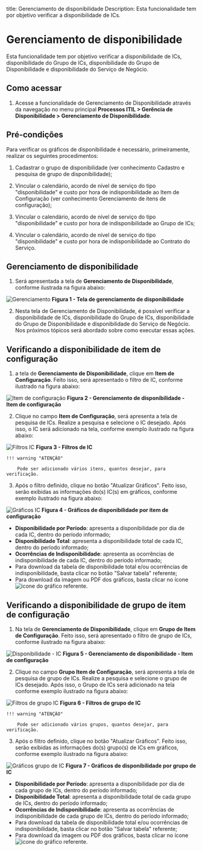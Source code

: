 title: Gerenciamento de disponibilidade
Description: Esta funcionalidade tem por objetivo verificar a disponibilidade de ICs.
# Gerenciamento de disponibilidade

Esta funcionalidade tem por objetivo verificar a disponibilidade de ICs, 
disponibilidade do Grupo de ICs, disponibilidade do Grupo de Disponibilidade 
e disponibilidade do Serviço de Negócio.

Como acessar
--------------

1. Acesse a funcionalidade de Gerenciamento de Disponibilidade através 
da navegação no menu principal **Processos ITIL > Gerência de
Disponibilidade > Gerenciamento de Disponibilidade**.

Pré-condições
---------------

Para verificar os gráficos de disponibilidade é necessário, primeiramente,
realizar os seguintes procedimentos:

1. Cadastrar o grupo de disponibilidade (ver conhecimento 
Cadastro e pesquisa de grupo de disponibilidade);

2. Vincular o calendário, acordo de nível de serviço do tipo "disponibilidade" 
e custo por hora de indisponibilidade ao Item de Configuração
(ver conhecimento Gerenciamento de itens de configuração);

3. Vincular o calendário, acordo de nível de serviço do tipo "disponibilidade" 
e custo por hora de indisponibilidade ao Grupo de ICs;

4. Vincular o calendário, acordo de nível de serviço do tipo "disponibilidade" e 
custo por hora de indisponibilidade ao Contrato do Serviço.

Gerenciamento de disponibilidade
-----------------------------------

1. Será apresentada a tela de **Gerenciamento de Disponibilidade**, 
conforme ilustrada na figura abaixo:

![Gerenciamento](images/ger-disp.img1.png)
**Figura 1 - Tela de gerenciamento 
de disponibilidade**

2. Nesta tela de Gerenciamento de Disponibilidade, é possível verificar a 
disponibilidade de ICs, disponibilidade do Grupo de ICs, disponibilidade do
Grupo de Disponibilidade e disponibilidade do Serviço de Negócio. 
Nos próximos tópicos será abordado sobre como executar essas ações.

Verificando a disponibilidade de item de configuração
-------------------------------------------------------

1. a tela de **Gerenciamento de Disponibilidade**, clique em **Item de Configuração**. 
Feito isso, será apresentado o filtro de IC, conforme ilustrado na figura abaixo:

![Item de configuração](images/ger-disp.img2.png)
**Figura 2 - Gerenciamento de disponibilidade - Item de configuração**

2. Clique no campo **Item de Configuração**, será apresenta a tela de pesquisa de ICs.
Realize a pesquisa e selecione o IC desejado. Após isso, o IC será adicionado na tela,
conforme exemplo ilustrado na figura abaixo:

![Filtros IC](images/ger-disp.img3.png)
**Figura 3 - Filtros de IC**

    !!! warning "ATENÇÃO"
    
        Pode ser adicionado vários itens, quantos desejar, para verificação.
        
3. Após o filtro definido, clique no botão "Atualizar Gráficos". Feito isso, 
serão exibidas as informações do(s) IC(s) em gráficos, conforme exemplo 
ilustrado na figura abaixo:

![Gráficos IC](images/ger-disp.img4.png)
**Figura 4 - Gráficos de 
disponibilidade por item de configuração**

- **Disponibilidade por Período**: apresenta a disponibilidade por dia de cada IC,
    dentro do período informado;
- **Disponibilidade Total**: apresenta a disponibilidade total de cada IC, 
    dentro do período informado;
- **Ocorrências de Indisponibilidade**: apresenta as ocorrências de indisponibilidade
    de cada IC, dentro do período informado;
- Para download da tabela de disponibilidade total e/ou ocorrências
    de indisponibilidade, basta clicar no botão "Salvar tabela" referente;
- Para download da imagem ou PDF dos gráficos, basta clicar no 
    ícone ![icone](images/ger-disp.img14.png) do gráfico referente.
    
Verificando a disponibilidade de grupo de item de configuração
----------------------------------------------------------------

1. Na tela de **Gerenciamento de Disponibilidade**, clique em 
**Grupo de Item de Configuração**. Feito isso, será apresentado o filtro de
grupo de ICs, conforme ilustrado na figura abaixo:

![Disponibilidade - IC](images/ger-disp.img5.png)
**Figura 5 - Gerenciamento de disponibilidade - 
Item de configuração**

2. Clique no campo **Grupo Item de Configuração**, será apresenta a tela
de pesquisa de grupo de ICs. Realize a pesquisa e selecione o grupo de ICs
desejado. Após isso, o Grupo de ICs será adicionado na tela conforme 
exemplo ilustrado na figura abaixo:

![Filtros de grupo IC](images/ger-disp.img6.png)
**Figura 6 - Filtros de grupo de IC**

    !!! warning "ATENÇÃO"
    
        Pode ser adicionado vários grupos, quantos desejar, para verificação.
        
3. Após o filtro definido, clique no botão "Atualizar Gráficos". Feito isso,
serão exibidas as informações do(s) grupo(s) de ICs em gráficos, conforme 
exemplo ilustrado na figura abaixo:

![Gráficos grupo de IC](images/ger-disp.img7.png)
**Figura 7 - Gráficos de disponibilidade 
por grupo de IC**

- **Disponibilidade por Período**: apresenta a disponibilidade por dia de 
cada grupo de ICs, dentro do período informado;
- **Disponibilidade Total**: apresenta a disponibilidade total de cada 
grupo de ICs, dentro do período informado;
- **Ocorrências de Indisponibilidade**: apresenta as ocorrências de 
indisponibilidade de cada grupo de ICs, dentro do período informado;
- Para download da tabela de disponibilidade total e/ou ocorrências de
indisponibilidade, basta clicar no botão "Salvar tabela" referente;
- Para download da imagem ou PDF dos gráficos, basta clicar no 
ícone ![icone](images/ger-disp.img14.png) do gráfico referente.

